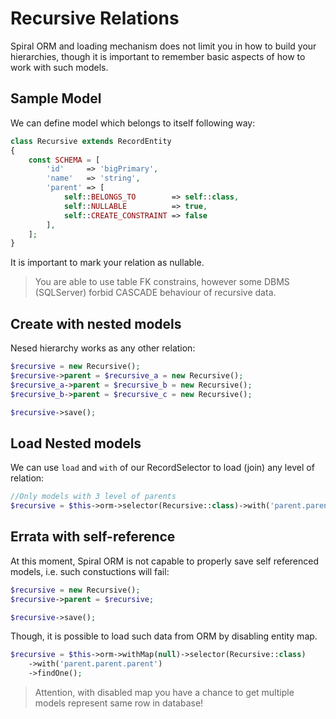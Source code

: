 # Recursive Relations
Spiral ORM and loading mechanism does not limit you in how to build your hierarchies, though it is important to remember basic aspects of how to work with such models.

## Sample Model
We can define model which belongs to itself following way:

```php
class Recursive extends RecordEntity
{
    const SCHEMA = [
        'id'     => 'bigPrimary',
        'name'   => 'string',
        'parent' => [
            self::BELONGS_TO        => self::class,
            self::NULLABLE          => true,
            self::CREATE_CONSTRAINT => false
        ],
    ];
}
```

It is important to mark your relation as nullable.

> You are able to use table FK constrains, however some DBMS (SQLServer) forbid CASCADE behaviour of recursive data.

## Create with nested models
Nesed hierarchy works as any other relation:

```php
$recursive = new Recursive();
$recursive->parent = $recursive_a = new Recursive();
$recursive_a->parent = $recursive_b = new Recursive();
$recursive_b->parent = $recursive_c = new Recursive();

$recursive->save();
```

## Load Nested models
We can use `load` and `with` of our RecordSelector to load (join) any level of relation:

```php
//Only models with 3 level of parents
$recursive = $this->orm->selector(Recursive::class)->with('parent.parent.parent')->findOne();
```

## Errata with self-reference
At this moment, Spiral ORM is not capable to properly save self referenced models, i.e. such constuctions will fail:

```php
$recursive = new Recursive();
$recursive->parent = $recursive;

$recursive->save();
```

Though, it is possible to load such data from ORM by disabling entity map.

```php
$recursive = $this->orm->withMap(null)->selector(Recursive::class)
    ->with('parent.parent.parent')
    ->findOne();
```

> Attention, with disabled map you have a chance to get multiple models represent same row in database!
